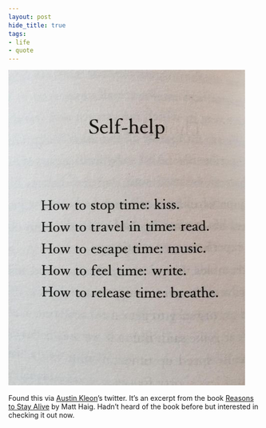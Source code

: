 ```yaml
---
layout: post
hide_title: true
tags:
- life
- quote
---
```

![](/tumblr_files/tumblr_oh3yqubGDY1uxadqoo1_500.jpg)  

Found this via [Austin Kleon](https://twitter.com/austinkleon)’s twitter. It’s an excerpt from the book [Reasons to Stay Alive](http://amzn.to/2ghCLSq) by Matt Haig. Hadn’t heard of the book before but interested in checking it out now.
